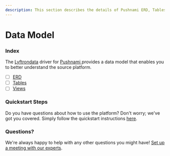 ```yaml
---
description: This section describes the details of Pushnami ERD, Tables, and Views.
---
```


# Data Model

### Index

The  [Lyftrondata](https://www.lyftrondata.com/) driver for [Pushnami](https://www.lyftrondata.com/integration/pushnami/)[ ](https://www.lyftrondata.com/integration/pushnami/)provides a data model that enables you to better understand the source platform.

* [ ] [ERD](../../../marketing-analytics/pushnami/data-model/erd.md)
* [ ] [Tables](../../../marketing-analytics/pushnami/data-model/tables.md)
* [ ] [Views](../../../marketing-analytics/pushnami/data-model/views.md)

### Quickstart Steps

Do you have questions about how to use the platform? Don't worry; we've got you covered. Simply follow the quickstart instructions [here](../../../../quickstart-steps.md).

### Questions? <a href="#questions" id="questions"></a>

We're always happy to help with any other questions you might have! [Set up a meeting with our experts](https://www.lyftrondata.com/book-a-meeting/).

